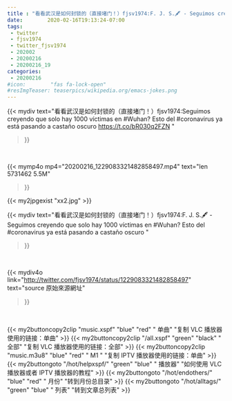 ```yaml
---
title : "看看武汉是如何封锁的（直接堵门！）fjsv1974:F. J. S.🖋️ - Seguimos creyendo que solo hay 1000 víctimas en #Wuhan?  Esto del #coronavirus ya está pasando a castaño oscuro "
date:        2020-02-16T19:13:24-07:00
tags:
 - twitter
 - fjsv1974
 - twitter_fjsv1974
 - 202002
 - 20200216
 - 20200216_19
categories:
 - 20200216
#icon:        "fas fa-lock-open"
#resImgTeaser: teaserpics/wikipedia.org/emacs-jokes.png
---
```


{{< mydiv text="看看武汉是如何封锁的（直接堵门！）fjsv1974:Seguimos creyendo que solo hay 1000 víctimas en #Wuhan?  Esto del #coronavirus ya está pasando a castaño oscuro https://t.co/bR030q2FZN "
>}}
<br>


{{< mymp4o mp4="20200216_1229083321482858497.mp4"
text="len 5731462    5.5M"
>}}

{{< my2jpgexist "xx2.jpg" >}}<br>



{{< mydiv text="看看武汉是如何封锁的（直接堵门！）fjsv1974:F. J. S.🖋️ - Seguimos creyendo que solo hay 1000 víctimas en #Wuhan?  Esto del #coronavirus ya está pasando a castaño oscuro "
>}}
<br>

{{< mydiv4o link="http://twitter.com/fjsv1974/status/1229083321482858497"
text="source 原始來源網址"
>}}


<br>



{{< my2buttoncopy2clip "music.xspf"        "blue"   "red"    " 单曲"  "复制 VLC 播放器使用的链接：单曲" >}} {{< my2buttoncopy2clip "/all.xspf"         "green"  "black"  " 全部"  "复制 VLC 播放器使用的链接：全部" >}} {{< my2buttoncopy2clip "music.m3u8"        "blue"   "red"    " M1 "    "复制 IPTV 播放器使用的链接：单曲" >}} {{< my2buttongoto      "/hot/helpxspf/"    "green"  "blue"   " 播放器" "如何使用 VLC 播放器或者 IPTV 播放器的教程" >}} {{< my2buttongoto      "/hot/endothers/"   "blue"   "red"    " 月份"   "转到月份总目录" >}} {{< my2buttongoto      "/hot/alltags/"     "green"  "blue"   " 列表"   "转到文章总列表" >}} 
